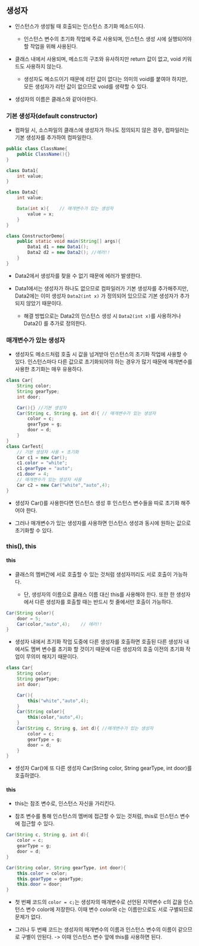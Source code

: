 ## 생성자

* 인스턴스가 생성될 때 호출되는 인스턴스 초기화 메소드이다.

    * 인스턴스 변수의 초기화 작업에 주로 사용되며, 인스턴스 생성 시에 실행되어야 할 작업을 위해 사용된다.

* 클래스 내에서 사용되며, 메소드의 구조와 유사하지만 return 값이 없고, void 키워드도 사용하지 않는다.

    * 생성자도 메소드이기 때문에 리턴 값이 없다는 의미의 void를 붙여야 하지만, 모든 생성자가 리턴 값이 없으므로 void를 생략할 수 있다.

* 생성자의 이름은 클래스와 같아야한다.

### 기본 생성자(default constructor)

* 컴파일 시, 소스파일의 클래스에 생성자가 하나도 정의되지 않은 경우, 컴파일러는 기본 생성자를 추가하여 컴파일한다.

```java
public class ClassName{
    public ClassName(){}
}
```

```java
class Data1{
    int value;
}

class Data2{
    int value;

    Data(int x){    // 매개변수가 있는 생성자
        value = x;
    }
}

class ConstructorDemo{
    public static void main(String[] args){
        Data1 d1 = new Data1(); 
        Data2 d2 = new Data2(); //에러!!
    }
}
```

* Data2에서 생성자를 찾을 수 없기 때문에 에러가 발생한다.

* Data1에서는 생성자가 하나도 없으므로 컴파일러가 기본 생성자를 추가해주지만, Data2에는 이미 생성자 `Data2(int x)` 가 정의되어 있으므로 기본 생성자가 추가되지 않았기 때문이다.

    * 해결 방법으로는 Data2의 인스턴스 생성 시 `Data2(int x)`를 사용하거나 Data2() 를 추가로 정의한다.

### 매개변수가 있는 생성자

* 생성자도 메소드처럼 호출 시 값을 넘겨받아 인스턴스의 초기화 작업에 사용할 수 있다. 인스턴스마다 다른 값으로 초기화되어야 하는 경우가 많기 때문에 매개변수를 사용한 초기화는 매우 유용하다.

```java
class Car{
    String color;
    String gearType;
    int door;

    Car(){} //기본 생성자
    Car(String c, String g, int d){ // 매개변수가 있는 생성자
        color = c;
        gearType = g;
        door = d;
    }
}
class CarTest{
    // 기본 생성자 사용 + 초기화
    Car c1 = new Car();
    c1.color = "white";
    c1.gearType = "auto";
    c1.door = 4;
    // 매개변수가 있는 생성자 사용
    Car c2 = new Car("white","auto",4);
}
```

* 생성자 Car()를 사용한다면 인스턴스 생성 후 인스턴스 변수들을 따로 초기화 해주어야 한다.

* 그러나 매개변수가 있는 생성자를 사용하면 인스턴스 생성과 동시에 원하는 값으로 초기화할 수 있다.

### this(), this

#### this

* 클래스의 멤버간에 서로 호출할 수 있는 것처럼 생성자끼리도 서로 호출이 가능하다. 

    * 단, 생성자의 이름으로 클래스 이름 대신 this를 사용해야 한다. 또한 한 생성자에서 다른 생성자를 호출할 때는 반드시 첫 줄에서만 호출이 가능하다.

```java
Car(String color){
    door = 5;      
    Car(color,"auto",4);    // 에러!!
}
```

* 생성자 내에서 초기화 작업 도중에 다른 생성자를 호출하면 호출된 다른 생성자 내에서도 멤버 변수를 초기화 할 것이기 때문에 다른 생성자의 호출 이전의 초기화 작업이 무의미 해지기 때문이다.

```java
class Car{
    String color;
    String gearType;
    int door;

    Car(){
        this("white","auto",4);
    }
    Car(String color){
        this(color,"auto",4);
    }
    Car(String c, String g, int d){ //매개변수가 있는 생성자
        color = c;
        gearType = g;
        door = d;
    }
}
```

* 생성자 Car()에 또 다른 생성자 Car(String color, String gearType, int door)를 호출하였다.

#### this

* this는 참조 변수로, 인스턴스 자신을 가리킨다.

* 참조 변수를 통해 인스턴스의 멤버에 접근할 수 있는 것처럼, this로 인스턴스 변수에 접근할 수 있다.

```java
Car(String c, String g, int d){
    color = c;
    gearType = g;
    door = d;
}

Car(String color, String gearType, int door){
    this.color = color;
    this.gearType = gearType;
    this.door = door;
}
```

* 첫 번째 코드의 `color = c;`는 생성자의 매개변수로 선언된 지역변수 c의 값을 인스턴스 변수 color에 저장한다. 이때 변수 color와 c는 이름만으로도 서로 구별되므로 문제가 없다.

* 그러나 두 번째 코드는 생성자의 매개변수의 이름과 인스턴스 변수의 이름이 같으므로 구별이 안된다. -> 이때 인스턴스 변수 앞에 this를 사용하면 된다.